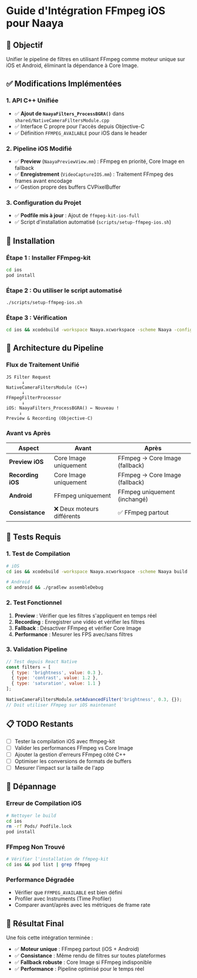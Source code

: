 # Guide d'Intégration FFmpeg iOS pour Naaya

## 🎯 Objectif
Unifier le pipeline de filtres en utilisant FFmpeg comme moteur unique sur iOS et Android, éliminant la dépendance à Core Image.

## ✅ Modifications Implémentées

### 1. API C++ Unifiée
- ✅ **Ajout de `NaayaFilters_ProcessBGRA()`** dans `shared/NativeCameraFiltersModule.cpp`
- ✅ Interface C propre pour l'accès depuis Objective-C
- ✅ Définition `FFMPEG_AVAILABLE` pour iOS dans le header

### 2. Pipeline iOS Modifié
- ✅ **Preview** (`NaayaPreviewView.mm`) : FFmpeg en priorité, Core Image en fallback
- ✅ **Enregistrement** (`VideoCaptureIOS.mm`) : Traitement FFmpeg des frames avant encodage
- ✅ Gestion propre des buffers CVPixelBuffer

### 3. Configuration du Projet
- ✅ **Podfile mis à jour** : Ajout de `ffmpeg-kit-ios-full`
- ✅ Script d'installation automatisé (`scripts/setup-ffmpeg-ios.sh`)

## 🚀 Installation

### Étape 1 : Installer FFmpeg-kit
```bash
cd ios
pod install
```

### Étape 2 : Ou utiliser le script automatisé
```bash
./scripts/setup-ffmpeg-ios.sh
```

### Étape 3 : Vérification
```bash
cd ios && xcodebuild -workspace Naaya.xcworkspace -scheme Naaya -configuration Debug -sdk iphonesimulator build
```

## 🔄 Architecture du Pipeline

### Flux de Traitement Unifié
```
JS Filter Request
      ↓
NativeCameraFiltersModule (C++)
      ↓
FFmpegFilterProcessor
      ↓
iOS: NaayaFilters_ProcessBGRA() ← Nouveau !
     ↓
Preview & Recording (Objective-C)
```

### Avant vs Après
| Aspect | Avant | Après |
|--------|-------|-------|
| **Preview iOS** | Core Image uniquement | FFmpeg → Core Image (fallback) |
| **Recording iOS** | Core Image uniquement | FFmpeg → Core Image (fallback) |
| **Android** | FFmpeg uniquement | FFmpeg uniquement (inchangé) |
| **Consistance** | ❌ Deux moteurs différents | ✅ FFmpeg partout |

## 🧪 Tests Requis

### 1. Test de Compilation
```bash
# iOS
cd ios && xcodebuild -workspace Naaya.xcworkspace -scheme Naaya build

# Android
cd android && ./gradlew assembleDebug
```

### 2. Test Fonctionnel
1. **Preview** : Vérifier que les filtres s'appliquent en temps réel
2. **Recording** : Enregistrer une vidéo et vérifier les filtres
3. **Fallback** : Désactiver FFmpeg et vérifier Core Image
4. **Performance** : Mesurer les FPS avec/sans filtres

### 3. Validation Pipeline
```javascript
// Test depuis React Native
const filters = [
  { type: 'brightness', value: 0.3 },
  { type: 'contrast', value: 1.2 },
  { type: 'saturation', value: 1.1 }
];

NativeCameraFiltersModule.setAdvancedFilter('brightness', 0.3, {});
// Doit utiliser FFmpeg sur iOS maintenant
```

## 📋 TODO Restants

- [ ] Tester la compilation iOS avec ffmpeg-kit
- [ ] Valider les performances FFmpeg vs Core Image
- [ ] Ajouter la gestion d'erreurs FFmpeg côté C++
- [ ] Optimiser les conversions de formats de buffers
- [ ] Mesurer l'impact sur la taille de l'app

## 🔧 Dépannage

### Erreur de Compilation iOS
```bash
# Nettoyer le build
cd ios
rm -rf Pods/ Podfile.lock
pod install
```

### FFmpeg Non Trouvé
```bash
# Vérifier l'installation de ffmpeg-kit
cd ios && pod list | grep ffmpeg
```

### Performance Dégradée
- Vérifier que `FFMPEG_AVAILABLE` est bien défini
- Profiler avec Instruments (Time Profiler)
- Comparer avant/après avec les métriques de frame rate

## 🎉 Résultat Final

Une fois cette intégration terminée :
- ✅ **Moteur unique** : FFmpeg partout (iOS + Android)
- ✅ **Consistance** : Même rendu de filtres sur toutes plateformes
- ✅ **Fallback robuste** : Core Image si FFmpeg indisponible
- ✅ **Performance** : Pipeline optimisé pour le temps réel
